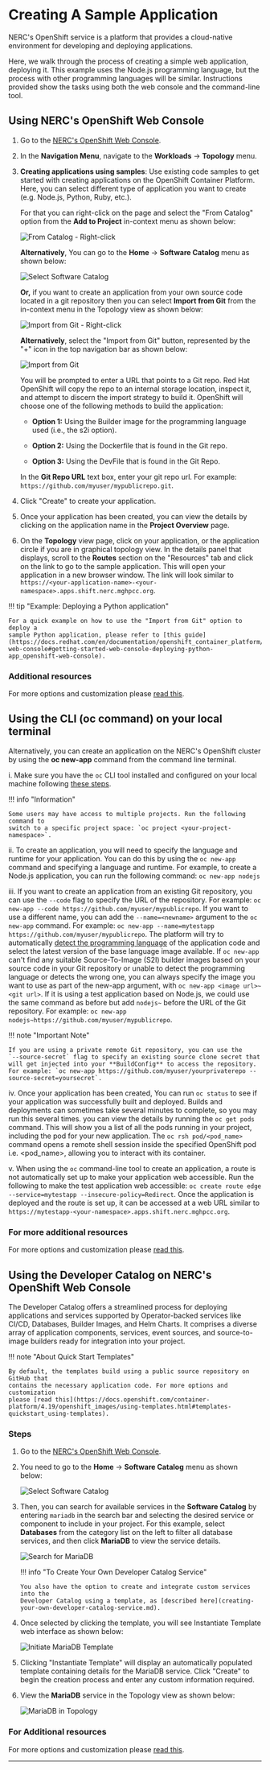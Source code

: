 # Creating A Sample Application

NERC's OpenShift service is a platform that provides a cloud-native environment
for developing and deploying applications.

Here, we walk through the process of creating a simple web application,
deploying it. This example uses the Node.js programming language, but the process
with other programming languages will be similar. Instructions provided show the
tasks using both the web console and the command-line tool.

## Using NERC's OpenShift Web Console

1. Go to the [NERC's OpenShift Web Console](https://console.apps.shift.nerc.mghpcc.org).

2. In the **Navigation Menu**, navigate to the **Workloads** -> **Topology** menu.

3. **Creating applications using samples**: Use existing code samples to get started
    with creating applications on the OpenShift Container Platform. Here, you can
    select different type of application you want to create (e.g. Node.js, Python,
    Ruby, etc.).

    For that you can right-click on the page and select the "From Catalog"
    option from the **Add to Project** in-context menu as shown below:

    ![From Catalog - Right-click](images/from_Catalog-right-click.png)

    **Alternatively**, You can go to the **Home** -> **Software Catalog** menu as
    shown below:

    ![Select Software Catalog](images/select-software-catalog.png)

    **Or,** if you want to create an application from your own source code located
    in a git repository then you can select **Import from Git** from the in-context
    menu in the Topology view as shown below:

    ![Import from Git - Right-click](images/Import_from_Git-right-click.png)

    **Alternatively**, select the "Import from Git" button, represented by
    the "+" icon in the top navigation bar as shown below:

    ![Import from Git](images/Import_from_Git.png)

    You will be prompted to enter a URL that points to a Git repo. Red Hat OpenShift
    will copy the repo to an internal storage location, inspect it, and attempt
    to discern the import strategy to build it. OpenShift will choose one of the
    following methods to build the application:

    -   **Option 1:** Using the Builder image for the programming language used
        (i.e., the s2i option).

    -   **Option 2:** Using the Dockerfile that is found in the Git repo.

    -    **Option 3:** Using the DevFile that is found in the Git Repo.

    In the **Git Repo URL** text box, enter your git repo url. For example: `https://github.com/myuser/mypublicrepo.git`.

4. Click "Create" to create your application.

5. Once your application has been created, you can view the details by clicking
   on the application name in the **Project Overview** page.

6. On the **Topology** view page, click on your application, or the application
   circle if you are in graphical topology view. In the details panel
   that displays, scroll to the **Routes** section on the "Resources" tab and click
   on the link to go to the sample application. This will open your application
   in a new browser window. The link will look similar to `https://<your-application-name>-<your-namespace>.apps.shift.nerc.mghpcc.org`.

!!! tip "Example: Deploying a Python application"

    For a quick example on how to use the "Import from Git" option to deploy a
    sample Python application, please refer to [this guide](https://docs.redhat.com/en/documentation/openshift_container_platform/4.19/html/getting_started/openshift-web-console#getting-started-web-console-deploying-python-app_openshift-web-console).

### Additional resources

For more options and customization please [read this](https://docs.openshift.com/container-platform/4.19/applications/creating_applications/odc-creating-applications-using-developer-perspective.html).

## Using the CLI (oc command) on your local terminal

Alternatively, you can create an application on the NERC's OpenShift cluster by
using the **oc new-app** command from the command line terminal.

i. Make sure you have the `oc` CLI tool installed and configured on your local
machine following [these steps](../logging-in/setup-the-openshift-cli.md#first-time-usage).

!!! info "Information"

    Some users may have access to multiple projects. Run the following command to
    switch to a specific project space: `oc project <your-project-namespace>`.

ii. To create an application, you will need to specify the language and runtime
for your application. You can do this by using the `oc new-app` command and specifying
a language and runtime. For example, to create a Node.js application, you can run
the following command:
`oc new-app nodejs`

iii. If you want to create an application from an existing Git repository, you can
use the `--code` flag to specify the URL of the repository. For example:
`oc new-app --code https://github.com/myuser/mypublicrepo`. If you want to use a
different name, you can add the `--name=<newname>` argument to the `oc new-app` command.
For example: `oc new-app --name=mytestapp https://github.com/myuser/mypublicrepo`.
The platform will try to automatically [detect the programming language](https://docs.openshift.com/container-platform/4.19/applications/creating_applications/creating-applications-using-cli.html#language-detection)
of the application code and select the latest version of the base language image
available. If `oc new-app` can't find any suitable Source-To-Image (S2I) builder
images based on your source code in your Git repository or unable to detect the programming
language or detects the wrong one, you can always specify the image you want to use
as part of the new-app argument, with `oc new-app <image url>~<git url>`. If it is
using a test application based on Node.js, we could use the same command as before
but add `nodejs~` before the URL of the Git repository.
For example: `oc new-app nodejs~https://github.com/myuser/mypublicrepo`.

!!! note "Important Note"

    If you are using a private remote Git repository, you can use the
    `--source-secret` flag to specify an existing source clone secret that
    will get injected into your **BuildConfig** to access the repository.
    For example: `oc new-app https://github.com/myuser/yourprivaterepo --source-secret=yoursecret`.

iv. Once your application has been created, You can run `oc status` to see if your
application was successfully built and deployed. Builds and deployments can sometimes
take several minutes to complete, so you may run this several times. you can view
the details by running the `oc get pods` command. This will show you a list of all
the pods running in your project, including the pod for your new application. The
`oc rsh pod/<pod_name>` command opens a remote shell session inside the specified
OpenShift pod i.e. <pod_name>, allowing you to interact with its container.

v. When using the `oc` command-line tool to create an application, a route is not
automatically set up to make your application web accessible. Run the following
to make the test application web accessible:
`oc create route edge --service=mytestapp --insecure-policy=Redirect`.
Once the application is deployed and the route is set up, it can be accessed at
a web URL similar to `https://mytestapp-<your-namespace>.apps.shift.nerc.mghpcc.org`.

### For more additional resources

For more options and customization please [read this](https://docs.openshift.com/container-platform/4.19/applications/creating_applications/creating-applications-using-cli.html).

## Using the Developer Catalog on NERC's OpenShift Web Console

The Developer Catalog offers a streamlined process for deploying applications
and services supported by Operator-backed services like CI/CD, Databases, Builder
Images, and Helm Charts. It comprises a diverse array of application components,
services, event sources, and source-to-image builders ready for integration into
your project.

!!! note "About Quick Start Templates"

    By default, the templates build using a public source repository on GitHub that
    contains the necessary application code. For more options and customization
    please [read this](https://docs.openshift.com/container-platform/4.19/openshift_images/using-templates.html#templates-quickstart_using-templates).

### Steps

1.  Go to the [NERC's OpenShift Web Console](https://console.apps.shift.nerc.mghpcc.org).

2.  You need to go to the **Home** -> **Software Catalog** menu as shown below:

    ![Select Software Catalog](images/select-software-catalog.png)

3.  Then, you can search for available services in the **Software Catalog** by
    entering `mariadb` in the search bar and selecting the desired service or
    component to include in your project. For this example, select **Databases**
    from the category list on the left to filter all database services, and then
    click **MariaDB** to view the service details.

    ![Search for MariaDB](images/search-mariadb-database.png)

    !!! info "To Create Your Own Developer Catalog Service"

        You also have the option to create and integrate custom services into the
        Developer Catalog using a template, as [described here](creating-your-own-developer-catalog-service.md).

4.  Once selected by clicking the template, you will see Instantiate Template web
    interface as shown below:

    ![Initiate MariaDB Template](images/initiate-mariadb-template.png)

5.  Clicking "Instantiate Template" will display an automatically populated
    template containing details for the MariaDB service. Click "Create" to begin
    the creation process and enter any custom information required.

6.  View the **MariaDB** service in the Topology view as shown below:

    ![MariaDB in Topology](images/mariadb-in-topology.png)

### For Additional resources

For more options and customization please [read this](https://docs.redhat.com/en/documentation/openshift_container_platform/4.19/html/building_applications/creating-applications#odc-creating-applications-using-developer-perspective).

---
